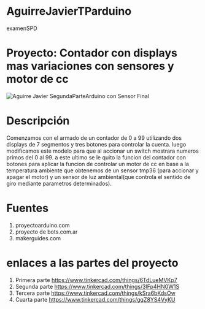 # AguirreJavierTParduino
examenSPD
# Proyecto: Contador con displays mas variaciones con sensores y motor de cc
![Aguirre Javier SegundaParteArduino con Sensor Final](https://github.com/Javih95/AguirreJavierTParduino/assets/138259835/212807c0-c4ef-46f7-a867-9db9a3f6c45e)
# Descripción
Comenzamos con el armado de un contador de 0 a 99 utilizando dos displays de 7 segmentos y tres botones para
controlar la cuenta.
luego modificamos este modelo para que al accionar un switch mostrara numeros primos del 0 al 99.
a este ultimo se le quito la funcion del contador con botones para aplicar la funcion de controlar un motor de cc en base a la temperatura ambiente que obtenemos de un sensor tmp36 (para accionar y apagar el motor) y un sensor de luz ambiental(que controla el sentido de giro mediante parametros determinados).
# Fuentes 
1. proyectoarduino.com
2. proyecto de bots.com.ar
3. makerguides.com
# enlaces a las partes del proyecto
1. Primera parte
https://www.tinkercad.com/things/6TdLueMVKp7 
2. Segunda parte
https://www.tinkercad.com/things/3lFp4HN0W1S
3. Tercera parte
https://www.tinkercad.com/things/kSra6bKdsOw
4. Cuarta parte
https://www.tinkercad.com/things/gqZ8YS4VyKU
